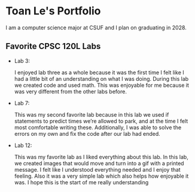 
# Toan Le's Portfolio

I am a computer science major at CSUF and I plan on graduating in 2028. 

## Favorite CPSC 120L Labs

* Lab 3:

    I enjoyed lab three as a whole because it was the first time I felt like I had a little bit of an understanding on what I was doing. During this lab we created code and used math. This was enjoyable for me because it was very different from the other labs before.

* Lab 7:

    This was my second favorite lab because in this lab we used if statements to predict times we’re allowed to park, and at the time I felt most comfortable writing these. Additionally, I was able to solve the errors on my own and fix the code after our lab had ended. 

* Lab 12:

    This was my favorite lab as I liked everything about this lab. In this lab, we created images that would move and turn into a gif with a printed message. I felt like I understood everything needed and I enjoy that feeling. Also it was a very simple lab which also helps how enjoyable it was. I hope this is the start of me really understanding
